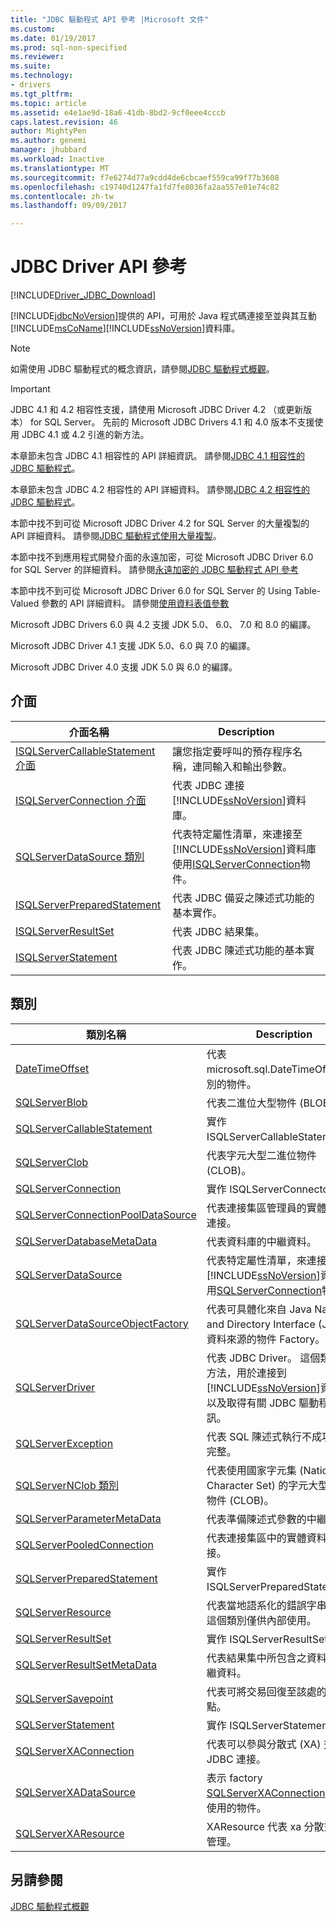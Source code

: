 ```yaml
---
title: "JDBC 驅動程式 API 參考 |Microsoft 文件"
ms.custom: 
ms.date: 01/19/2017
ms.prod: sql-non-specified
ms.reviewer: 
ms.suite: 
ms.technology:
- drivers
ms.tgt_pltfrm: 
ms.topic: article
ms.assetid: e4e1ae9d-18a6-41db-8bd2-9cf0eee4cccb
caps.latest.revision: 46
author: MightyPen
ms.author: genemi
manager: jhubbard
ms.workload: Inactive
ms.translationtype: MT
ms.sourcegitcommit: f7e6274d77a9cdd4de6cbcaef559ca99f77b3608
ms.openlocfilehash: c19740d1247fa1fd7fe8036fa2aa557e01e74c82
ms.contentlocale: zh-tw
ms.lasthandoff: 09/09/2017

---
```

# <a name="jdbc-driver-api-reference"></a>JDBC Driver API 參考
[!INCLUDE[Driver_JDBC_Download](../../../includes/driver_jdbc_download.md)]

  [!INCLUDE[jdbcNoVersion](../../../includes/jdbcnoversion_md.md)]提供的 API，可用於 Java 程式碼連接至並與其互動[!INCLUDE[msCoName](../../../includes/msconame_md.md)][!INCLUDE[ssNoVersion](../../../includes/ssnoversion_md.md)]資料庫。  
  
> [!NOTE]  
>  如需使用 JDBC 驅動程式的概念資訊，請參閱[JDBC 驅動程式概觀](../../../connect/jdbc/overview-of-the-jdbc-driver.md)。  
  
> [!IMPORTANT]  
>  JDBC 4.1 和 4.2 相容性支援，請使用 Microsoft JDBC Driver 4.2 （或更新版本） for SQL Server。 先前的 Microsoft JDBC Drivers 4.1 和 4.0 版本不支援使用 JDBC 4.1 或 4.2 引進的新方法。  
>   
>  本章節未包含 JDBC 4.1 相容性的 API 詳細資訊。 請參閱[JDBC 4.1 相容性的 JDBC 驅動程式](../../../connect/jdbc/jdbc-4-1-compliance-for-the-jdbc-driver.md)。  
>   
>  本章節未包含 JDBC 4.2 相容性的 API 詳細資料。 請參閱[JDBC 4.2 相容性的 JDBC 驅動程式](../../../connect/jdbc/jdbc-4-2-compliance-for-the-jdbc-driver.md)。  
>   
>  本節中找不到可從 Microsoft JDBC Driver 4.2 for SQL Server 的大量複製的 API 詳細資料。 請參閱[JDBC 驅動程式使用大量複製](../../../connect/jdbc/using-bulk-copy-with-the-jdbc-driver.md)。  
>   
>  本節中找不到應用程式開發介面的永遠加密，可從 Microsoft JDBC Driver 6.0 for SQL Server 的詳細資料。 請參閱[永遠加密的 JDBC 驅動程式 API 參考](../../../connect/jdbc/always-encrypted-api-reference-for-the-jdbc-driver.md)  
>   
>  本節中找不到可從 Microsoft JDBC Driver 6.0 for SQL Server 的 Using Table-Valued 參數的 API 詳細資料。 請參閱[使用資料表值參數](../../../connect/jdbc/using-table-valued-parameters.md)  
>   
>  Microsoft JDBC Drivers 6.0 與 4.2 支援 JDK 5.0、 6.0、 7.0 和 8.0 的編譯。  
>   
>  Microsoft JDBC Driver 4.1 支援 JDK 5.0、6.0 與 7.0 的編譯。  
>   
>  Microsoft JDBC Driver 4.0 支援 JDK 5.0 與 6.0 的編譯。  
  
## <a name="interfaces"></a>介面  
  
|介面名稱|Description|  
|--------------------|-----------------|  
|[ISQLServerCallableStatement 介面](../../../connect/jdbc/reference/isqlservercallablestatement-interface.md)|讓您指定要呼叫的預存程序名稱，連同輸入和輸出參數。|  
|[ISQLServerConnection 介面](../../../connect/jdbc/reference/isqlserverconnection-interface.md)|代表 JDBC 連接[!INCLUDE[ssNoVersion](../../../includes/ssnoversion_md.md)]資料庫。|  
|[SQLServerDataSource 類別](../../../connect/jdbc/reference/sqlserverdatasource-class.md)|代表特定屬性清單，來連接至[!INCLUDE[ssNoVersion](../../../includes/ssnoversion_md.md)]資料庫使用[ISQLServerConnection](../../../connect/jdbc/reference/sqlserverconnection-class.md)物件。|  
|[ISQLServerPreparedStatement](../../../connect/jdbc/reference/isqlserverpreparedstatement-interface.md)|代表 JDBC 備妥之陳述式功能的基本實作。|  
|[ISQLServerResultSet](../../../connect/jdbc/reference/isqlserverresultset-interface.md)|代表 JDBC 結果集。|  
|[ISQLServerStatement](../../../connect/jdbc/reference/isqlserverstatement-interface.md)|代表 JDBC 陳述式功能的基本實作。|  
  
## <a name="classes"></a>類別  
  
|類別名稱|Description|  
|----------------|-----------------|  
|[DateTimeOffset](../../../connect/jdbc/reference/datetimeoffset-class.md)|代表 microsoft.sql.DateTimeOffset 型別的物件。|  
|[SQLServerBlob](../../../connect/jdbc/reference/sqlserverblob-class.md)|代表二進位大型物件 (BLOB)。|  
|[SQLServerCallableStatement](../../../connect/jdbc/reference/sqlservercallablestatement-class.md)|實作 ISQLServerCallableStatement。|  
|[SQLServerClob](../../../connect/jdbc/reference/sqlserverclob-class.md)|代表字元大型二進位物件 (CLOB)。|  
|[SQLServerConnection](../../../connect/jdbc/reference/sqlserverconnection-class.md)|實作 ISQLServerConnectopn。|  
|[SQLServerConnectionPoolDataSource](../../../connect/jdbc/reference/sqlserverconnectionpooldatasource-class.md)|代表連接集區管理員的實體資料庫連接。|  
|[SQLServerDatabaseMetaData](../../../connect/jdbc/reference/sqlserverdatabasemetadata-class.md)|代表資料庫的中繼資料。|  
|[SQLServerDataSource](../../../connect/jdbc/reference/isqlserverdatasource-interface.md)|代表特定屬性清單，來連接至[!INCLUDE[ssNoVersion](../../../includes/ssnoversion_md.md)]資料庫使用[SQLServerConnection](../../../connect/jdbc/reference/sqlserverconnection-class.md)物件。|  
|[SQLServerDataSourceObjectFactory](../../../connect/jdbc/reference/sqlserverdatasourceobjectfactory-class.md)|代表可具體化來自 Java Naming and Directory Interface (JNDI) 之資料來源的物件 Factory。|  
|[SQLServerDriver](../../../connect/jdbc/reference/sqlserverdriver-class.md)|代表 JDBC Driver。 這個類別包含方法，用於連接到[!INCLUDE[ssNoVersion](../../../includes/ssnoversion_md.md)]資料庫，以及取得有關 JDBC 驅動程式的資訊。|  
|[SQLServerException](../../../connect/jdbc/reference/sqlserverexception-class.md)|代表 SQL 陳述式執行不成功或不完整。|  
|[SQLServerNClob 類別](../../../connect/jdbc/reference/sqlservernclob-class.md)|代表使用國家字元集 (National Character Set) 的字元大型二進位物件 (CLOB)。|  
|[SQLServerParameterMetaData](../../../connect/jdbc/reference/sqlserverparametermetadata-class.md)|代表準備陳述式參數的中繼資料。|  
|[SQLServerPooledConnection](../../../connect/jdbc/reference/sqlserverpooledconnection-class.md)|代表連接集區中的實體資料庫連接。|  
|[SQLServerPreparedStatement](../../../connect/jdbc/reference/sqlserverpreparedstatement-class.md)|實作 ISQLServerPreparedStatement。|  
|[SQLServerResource](../../../connect/jdbc/reference/sqlserverresource-class.md)|代表當地語系化的錯誤字串資源。 這個類別僅供內部使用。|  
|[SQLServerResultSet](../../../connect/jdbc/reference/sqlserverresultset-class.md)|實作 ISQLServerResultSet。|  
|[SQLServerResultSetMetaData](../../../connect/jdbc/reference/sqlserverresultsetmetadata-class.md)|代表結果集中所包含之資料行的中繼資料。|  
|[SQLServerSavepoint](../../../connect/jdbc/reference/sqlserversavepoint-class.md)|代表可將交易回復至該處的檢查點。|  
|[SQLServerStatement](../../../connect/jdbc/reference/sqlserverstatement-class.md)|實作 ISQLServerStatement。|  
|[SQLServerXAConnection](../../../connect/jdbc/reference/sqlserverxaconnection-class.md)|代表可以參與分散式 (XA) 交易的 JDBC 連接。|  
|[SQLServerXADataSource](../../../connect/jdbc/reference/sqlserverxadatasource-class.md)|表示 factory [SQLServerXAConnection](../../../connect/jdbc/reference/sqlserverxaconnection-class.md)為內部使用的物件。|  
|[SQLServerXAResource](../../../connect/jdbc/reference/sqlserverxaresource-class.md)|XAResource 代表 xa 分散式交易管理。|  
  
## <a name="see-also"></a>另請參閱  
 [JDBC 驅動程式概觀](../../../connect/jdbc/overview-of-the-jdbc-driver.md)  
  
  

